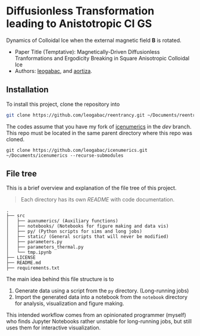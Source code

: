 # Diffusionless Transformation leading to Anistotropic CI GS

Dynamics of Colloidal Ice when the external magnetic field $\mathbf{B}$ is rotated.


- Paper Title (Temptative): Magnetically-Driven Diffusionless Tranformations and Ergodicity Breaking in Square Anisotropic Colloidal Ice
- Authors: [leogabac](https://github.com/leogabac/), and [aortiza](https://github.com/aortiza).

## Installation
To install this project, clone the repository into 
```bash
git clone https://github.com/leogabac/reentrancy.git ~/Documents/reentrancy
```
The codes assume that you have my fork of [icenumerics](https://github.com/leogabac/icenumerics) in the _dev_ branch. This repo must be located in the same parent directory where this repo was cloned.
```
git clone https://github.com/leogabac/icenumerics.git ~/Documents/icenumerics --recurse-submodules
```

## File tree
This is a brief overview and explanation of the file tree of this project.
> Each directory has its own _README_ with code documentation.
```
.
├── src
│   ├── auxnumerics/ (Auxiliary functions)
│   ├── notebooks/ (Notebooks for figure making and data vis)
│   ├── py/ (Python scripts for sims and long jobs)
│   ├── static/ (General scripts that will never be modified)
│   ├── parameters.py
│   ├── parameters_thermal.py
│   └── tmp.ipynb
├── LICENSE
├── README.md
├── requirements.txt
```
 The main idea behind this file structure is to 
1. Generate data using a script from the `py` directory. (Long-running jobs)
2. Import the generated data into a notebook from the `notebook` directory for analysis, visualization and figure making.

This intended workflow comes from an opinionated programmer (myself) who finds Jupyter Notebooks rather unstable for long-running jobs, but still uses them for interactive visualization.




